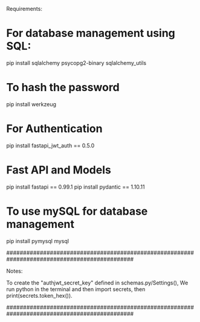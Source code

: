 Requirements:

# For database management using SQL:
pip install sqlalchemy psycopg2-binary sqlalchemy_utils

# To hash the password
pip install werkzeug

# For Authentication
pip install fastapi_jwt_auth == 0.5.0

# Fast API and Models
pip install fastapi == 0.99.1
pip install pydantic == 1.10.11

# To use mySQL for database management
pip install pymysql mysql

##############################################################################################

Notes:

To create the "authjwt_secret_key" defined in schemas.py/Settings(), We run python
in the terminal and then import secrets, then print(secrets.token_hex()).

##############################################################################################
